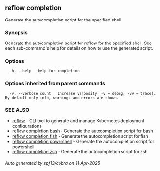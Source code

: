 ## reflow completion

Generate the autocompletion script for the specified shell

### Synopsis

Generate the autocompletion script for reflow for the specified shell.
See each sub-command's help for details on how to use the generated script.


### Options

```
  -h, --help   help for completion
```

### Options inherited from parent commands

```
  -v, --verbose count   Increase verbosity (-v = debug, -vv = trace). By default only info, warnings and errors are shown.
```

### SEE ALSO

* [reflow](reflow.md)	 - CLI tool to generate and manage Kubernetes deployment configurations
* [reflow completion bash](reflow_completion_bash.md)	 - Generate the autocompletion script for bash
* [reflow completion fish](reflow_completion_fish.md)	 - Generate the autocompletion script for fish
* [reflow completion powershell](reflow_completion_powershell.md)	 - Generate the autocompletion script for powershell
* [reflow completion zsh](reflow_completion_zsh.md)	 - Generate the autocompletion script for zsh

###### Auto generated by spf13/cobra on 11-Apr-2025
